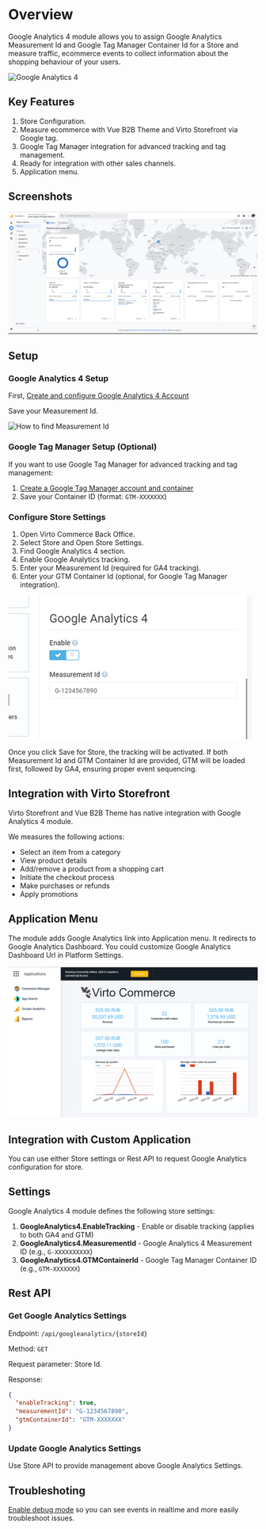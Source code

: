 # Overview

Google Analytics 4 module allows you to assign Google Analytics Measurement Id and Google Tag Manager Container Id for a Store and measure traffic, ecommerce events to collect information about the shopping behaviour of your users.

![Google Analytics 4](https://developers.google.com/static/analytics/images/md_collection.svg)

## Key Features
1. Store Configuration.
1. Measure ecommerce with Vue B2B Theme and Virto Storefront via Google tag.
1. Google Tag Manager integration for advanced tracking and tag management.
1. Ready for integration with other sales channels.
1. Application menu.

## Screenshots
![Google Analytics 4](media/ga4-realtime.png)

## Setup

### Google Analytics 4 Setup
First, [Create and configure Google Analytics 4 Account](https://support.google.com/analytics/answer/9304153)

Save your Measurement Id.

![How to find Measurement Id](https://storage.googleapis.com/support-kms-prod/4vzOnPW93ZjrGTZKfeIJYHXXPmpfCmc0UMHy)

### Google Tag Manager Setup (Optional)
If you want to use Google Tag Manager for advanced tracking and tag management:

1. [Create a Google Tag Manager account and container](https://support.google.com/tagmanager/answer/6103696)
1. Save your Container ID (format: `GTM-XXXXXXX`)

### Configure Store Settings
1. Open Virto Commerce Back Office.
1. Select Store and Open Store Settings.
1. Find Google Analytics 4 section.
1. Enable Google Analytics tracking.
1. Enter your Measurement Id (required for GA4 tracking).
1. Enter your GTM Container Id (optional, for Google Tag Manager integration).

![ga4 store settings](media/screen-ga4-store-settings.png)

Once you click Save for Store, the tracking will be activated. If both Measurement Id and GTM Container Id are provided, GTM will be loaded first, followed by GA4, ensuring proper event sequencing.

## Integration with Virto Storefront
Virto Storefront and Vue B2B Theme has native integration with Google Analytics 4 module. 

We measures the following actions:

* Select an item from a category
* View product details
* Add/remove a product from a shopping cart
* Initiate the checkout process
* Make purchases or refunds
* Apply promotions

## Application Menu 
The module adds Google Analytics link into Application menu. It redirects to Google Analytics Dashboard. You could customize Google Analytics Dashboard Url in Platform Settings.

![Google Analytics 4 App Menu](media/app-menu.png)

## Integration with Custom Application
You can use either Store settings or Rest API to request Google Analytics configuration for store.

## Settings
Google Analytics 4 module defines the following store settings:

1. **GoogleAnalytics4.EnableTracking** - Enable or disable tracking (applies to both GA4 and GTM)
1. **GoogleAnalytics4.MeasurementId** - Google Analytics 4 Measurement ID (e.g., `G-XXXXXXXXXX`)
1. **GoogleAnalytics4.GTMContainerId** - Google Tag Manager Container ID (e.g., `GTM-XXXXXXX`)

## Rest API

### Get Google Analytics Settings 

Endpoint: `/api/googleanalytics/{storeId}`

Method: `GET`

Request parameter: Store Id.

Response:

```json
{
  "enableTracking": true,
  "measurementId": "G-1234567890",
  "gtmContainerId": "GTM-XXXXXXX"
}
```

### Update Google Analytics Settings
Use Store API to provide management above Google Analytics Settings. 

## Troubleshoting 
[Enable debug mode](https://support.google.com/analytics/answer/7201382) so you can see events in realtime and more easily troubleshoot issues.
